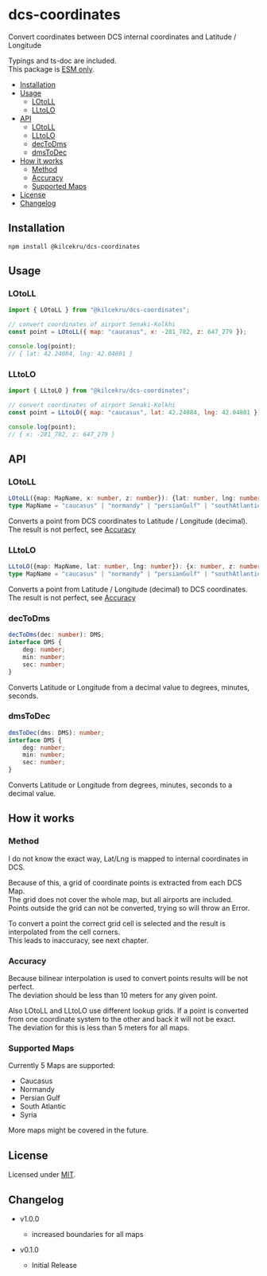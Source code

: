 # dcs-coordinates

Convert coordinates between DCS internal coordinates and Latitude / Longitude

Typings and ts-doc are included.\
This package is [ESM only](https://gist.github.com/sindresorhus/a39789f98801d908bbc7ff3ecc99d99c).

- [Installation](#installation)
- [Usage](#usage)
	- [LOtoLL](#lotoll)
	- [LLtoLO](#lltolo)
- [API](#api)
	- [LOtoLL](#lotoll-1)
	- [LLtoLO](#lltolo-1)
	- [decToDms](#dectodms)
	- [dmsToDec](#dmstodec)
- [How it works](#how-it-works)
	- [Method](#method)
	- [Accuracy](#accuracy)
	- [Supported Maps](#supported-maps)
- [License](#license)
- [Changelog](#changelog)

## Installation
`npm install @kilcekru/dcs-coordinates`

## Usage

### LOtoLL

```javascript
import { LOtoLL } from "@kilcekru/dcs-coordinates";

// convert coordinates of airport Senaki-Kolkhi
const point = LOtoLL({ map: "caucasus", x: -281_782, z: 647_279 });

console.log(point);
// { lat: 42.24084, lng: 42.04801 }
```

### LLtoLO
```javascript
import { LLtoLO } from "@kilcekru/dcs-coordinates";

// convert coordinates of airport Senaki-Kolkhi
const point = LLtoLO({ map: "caucasus", lat: 42.24084, lng: 42.04801 });

console.log(point);
// { x: -281_782, z: 647_279 }
```

## API

### LOtoLL
```typescript
LOtoLL({map: MapName, x: number, z: number}): {lat: number, lng: number};
type MapName = "caucasus" | "normandy" | "persianGulf" | "southAtlantic" | "syria";
```

Converts a point from DCS coordinates to Latitude / Longitude (decimal).\
The result is not perfect, see [Accuracy](#accuracy)

### LLtoLO
```typescript
LLtoLO({map: MapName, lat: number, lng: number}): {x: number, z: number};
type MapName = "caucasus" | "normandy" | "persianGulf" | "southAtlantic" | "syria";
```

Converts a point from Latitude / Longitude (decimal) to DCS coordinates.\
The result is not perfect, see [Accuracy](#accuracy)

### decToDms
```typescript
decToDms(dec: number): DMS;
interface DMS {
	deg: number;
	min: number;
	sec: number;
}
```

Converts Latitude or Longitude from a decimal value to degrees, minutes, seconds.

### dmsToDec
```typescript
dmsToDec(dms: DMS): number;
interface DMS {
	deg: number;
	min: number;
	sec: number;
}
```

Converts Latitude or Longitude from degrees, minutes, seconds to a decimal value.

## How it works

### Method

I do not know the exact way, Lat/Lng is mapped to internal coordinates in DCS.

Because of this, a grid of coordinate points is extracted from each DCS Map.\
The grid does not cover the whole map, but all airports are included.\
Points outside the grid can not be converted, trying so will throw an Error.

To convert a point the correct grid cell is selected and the result is interpolated from the cell corners.\
This leads to inaccuracy, see next chapter.

### Accuracy

Because bilinear interpolation is used to convert points results will be not perfect.\
The deviation should be less than 10 meters for any given point.

Also LOtoLL and LLtoLO use different lookup grids.
If a point is converted from one coordinate system to the other and back it will not be exact.\
The deviation for this is less than 5 meters for all maps.

### Supported Maps

Currently 5 Maps are supported:
- Caucasus
- Normandy
- Persian Gulf
- South Atlantic
- Syria

More maps might be covered in the future.

## License

Licensed under [MIT](https://github.com/Kilcekru/dcs-coordinates/blob/main/LICENSE).

## Changelog

- v1.0.0
	- increased boundaries for all maps

- v0.1.0
	- Initial Release